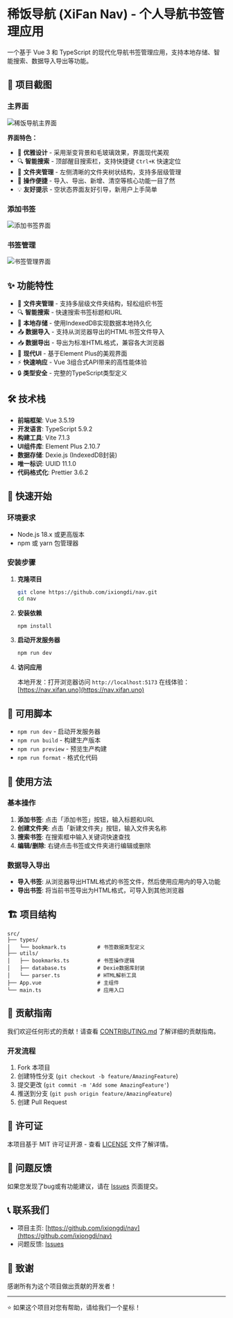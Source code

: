 # 稀饭导航 (XiFan Nav) - 个人导航书签管理应用

一个基于 Vue 3 和 TypeScript 的现代化导航书签管理应用，支持本地存储、智能搜索、数据导入导出等功能。

## 📸 项目截图

### 主界面

![稀饭导航主界面](docs/images/main-interface.jpeg)

**界面特色：**
- 🎨 **优雅设计** - 采用渐变背景和毛玻璃效果，界面现代美观
- 🔍 **智能搜索** - 顶部醒目搜索栏，支持快捷键 `Ctrl+K` 快速定位
- 📁 **文件夹管理** - 左侧清晰的文件夹树状结构，支持多层级管理
- 🎯 **操作便捷** - 导入、导出、新增、清空等核心功能一目了然
- 💡 **友好提示** - 空状态界面友好引导，新用户上手简单

### 添加书签

![添加书签界面](docs/images/add-bookmark.jpeg)

### 书签管理

![书签管理界面](docs/images/bookmark-management.jpeg)

## ✨ 功能特性

- 📁 **文件夹管理** - 支持多层级文件夹结构，轻松组织书签
- 🔍 **智能搜索** - 快速搜索书签标题和URL
- 💾 **本地存储** - 使用IndexedDB实现数据本地持久化
- 📤 **数据导入** - 支持从浏览器导出的HTML书签文件导入
- 📥 **数据导出** - 导出为标准HTML格式，兼容各大浏览器
- 🎨 **现代UI** - 基于Element Plus的美观界面
- ⚡ **快速响应** - Vue 3组合式API带来的高性能体验
- 🔒 **类型安全** - 完整的TypeScript类型定义

## 🛠 技术栈

- **前端框架**: Vue 3.5.19
- **开发语言**: TypeScript 5.9.2
- **构建工具**: Vite 7.1.3
- **UI组件库**: Element Plus 2.10.7
- **数据存储**: Dexie.js (IndexedDB封装)
- **唯一标识**: UUID 11.1.0
- **代码格式化**: Prettier 3.6.2

## 🚀 快速开始

### 环境要求

- Node.js 18.x 或更高版本
- npm 或 yarn 包管理器

### 安装步骤

1. **克隆项目**
   ```bash
   git clone https://github.com/ixiongdi/nav.git
   cd nav
   ```

2. **安装依赖**
   ```bash
   npm install
   ```

3. **启动开发服务器**
   ```bash
   npm run dev
   ```

4. **访问应用**
   
   本地开发：打开浏览器访问 `http://localhost:5173`
   在线体验：[https://nav.xifan.uno](https://nav.xifan.uno)

## 📝 可用脚本

- `npm run dev` - 启动开发服务器
- `npm run build` - 构建生产版本
- `npm run preview` - 预览生产构建
- `npm run format` - 格式化代码

## 📱 使用方法

### 基本操作

1. **添加书签**: 点击「添加书签」按钮，输入标题和URL
2. **创建文件夹**: 点击「新建文件夹」按钮，输入文件夹名称
3. **搜索书签**: 在搜索框中输入关键词快速查找
4. **编辑/删除**: 右键点击书签或文件夹进行编辑或删除

### 数据导入导出

- **导入书签**: 从浏览器导出HTML格式的书签文件，然后使用应用内的导入功能
- **导出书签**: 将当前书签导出为HTML格式，可导入到其他浏览器

## 🏗 项目结构

```
src/
├── types/
│   └── bookmark.ts          # 书签数据类型定义
├── utils/
│   ├── bookmarks.ts         # 书签操作逻辑
│   ├── database.ts          # Dexie数据库封装
│   └── parser.ts            # HTML解析工具
├── App.vue                  # 主组件
└── main.ts                  # 应用入口
```

## 🤝 贡献指南

我们欢迎任何形式的贡献！请查看 [CONTRIBUTING.md](CONTRIBUTING.md) 了解详细的贡献指南。

### 开发流程

1. Fork 本项目
2. 创建特性分支 (`git checkout -b feature/AmazingFeature`)
3. 提交更改 (`git commit -m 'Add some AmazingFeature'`)
4. 推送到分支 (`git push origin feature/AmazingFeature`)
5. 创建 Pull Request

## 📄 许可证

本项目基于 MIT 许可证开源 - 查看 [LICENSE](LICENSE) 文件了解详情。

## 🐛 问题反馈

如果您发现了bug或有功能建议，请在 [Issues](https://github.com/ixiongdi/nav/issues) 页面提交。

## 📞 联系我们

- 项目主页: [https://github.com/ixiongdi/nav](https://github.com/ixiongdi/nav)
- 问题反馈: [Issues](https://github.com/ixiongdi/nav/issues)

## 🙏 致谢

感谢所有为这个项目做出贡献的开发者！

---

⭐ 如果这个项目对您有帮助，请给我们一个星标！
